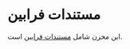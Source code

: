 # مستندات فرابین
 این مخزن شامل [مستندات فرابین](https://github.com/faraabin/faraabin_doc/wiki) است.
